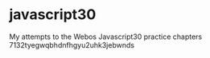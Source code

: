# javascript30
My attempts to the Webos Javascript30 practice chapters 7132tyegwqbhdnfhgyu2uhk3jebwnds
